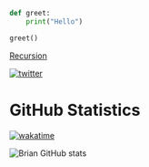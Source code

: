 ``` Python
def greet:
    print("Hello")

greet()
```

[Recursion](https://github.com/cartoon01)

[![twitter](https://img.shields.io/twitter/follow/ItNgugi?logo=twitter&style=social)](https://twitter.com/ItNgugi)

# GitHub Statistics

[![wakatime](https://wakatime.com/badge/user/750f007a-7144-47f9-ba97-3b60f8e61043.svg)](https://wakatime.com/@750f007a-7144-47f9-ba97-3b60f8e61043)

![Brian GitHub stats](https://github-readme-stats.vercel.app/api?username=cartoon01&show_icons=true&count_private=true&theme=github_dark)